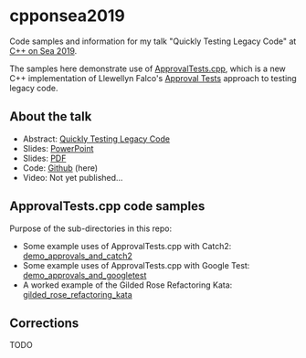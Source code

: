 # cpponsea2019

Code samples and information for my talk "Quickly Testing Legacy Code" at [C++ on Sea 2019](https://cpponsea.uk/).

The samples here demonstrate use of [ApprovalTests.cpp](https://github.com/approvals/ApprovalTests.cpp), which is a new C++ implementation of Llewellyn Falco's [Approval Tests](http://approvaltests.com/) approach to testing legacy code.

## About the talk

* Abstract: [Quickly Testing Legacy Code](https://cpponsea.uk/sessions/quickly-testing-legacy-code.html)
* Slides: [PowerPoint](https://www.slideshare.net/ClareMacrae/quickly-testing-legacy-code)
* Slides: [PDF](https://github.com/philsquared/cpponsea-slides/blob/master/2019/Clare%20Macrae%20-%20Quickly%20Testing%20Legacy%20Code.pdf)
* Code: [Github](https://github.com/claremacrae/cpponsea2019) (here)
* Video: Not yet published...

## ApprovalTests.cpp code samples

Purpose of the sub-directories in this repo:

* Some example uses of ApprovalTests.cpp with Catch2: [demo_approvals_and_catch2](demo_approvals_and_catch2)
* Some example uses of ApprovalTests.cpp with Google Test: [demo_approvals_and_googletest](demo_approvals_and_googletest)
* A worked example of the Gilded Rose Refactoring Kata: [gilded_rose_refactoring_kata](gilded_rose_refactoring_kata)

## Corrections

TODO
